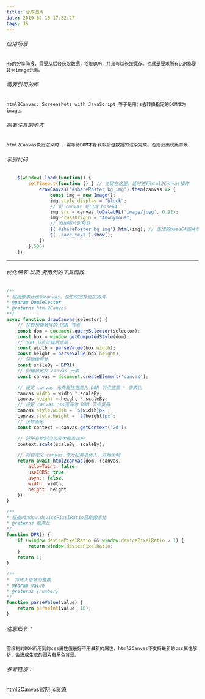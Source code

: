 ```yaml
---
title: 合成图片
date: 2019-02-15 17:32:27
tags: JS
---
```


###### 应用场景 
    H5的分享海报，需要从后台获取数据，绘制DOM，并且可以长按保存。也就是要求所有DOM都要转为image元素。
    
###### 需要引用的库
    html2Canvas: Screenshots with JavaScript 等于是用js去转换指定的DOM成为image。
    
###### 需要注意的地方
    html2Canvas执行渲染时 ，需等待DOM本身获取后台数据的渲染完成。否则会出现黑背景
    
###### 示例代码
```javascript
    $(window).load(function() {
        setTimeout(function () { // 关键在这里，延时进行html2Canvas操作
            drawCanvas('#sharePoster_bg_img').then(canvas => {
                const img = new Image();
                img.style.display = "block";
                // 将 canvas 导出成 base64
                img.src = canvas.toDataURL('image/jpeg', 0.92);
                img.crossOrigin = "Anonymous";
                // 添加图片到预览
                $('#sharePoster_bg_img').html(img); // 生成的base64图片填充到dom里
                $('.save_text').show();
            })
        },500)
    });
```
--- 

###### 优化细节 以及 要用到的工具函数
```js
/**
* 根据像素比绘制canvas，使生成图片更加高清。
* @param DomSelector
* @returns html2Canvas
**/
async function drawCanvas(selector) {
    // 获取想要转换的 DOM 节点
    const dom = document.querySelector(selector);
    const box = window.getComputedStyle(dom);
    // DOM 节点计算后宽高
    const width = parseValue(box.width);
    const height = parseValue(box.height);
    // 获取像素比
    const scaleBy = DPR();
    // 创建自定义 canvas 元素
    const canvas = document.createElement('canvas');

    // 设定 canvas 元素属性宽高为 DOM 节点宽高 * 像素比
    canvas.width = width * scaleBy;
    canvas.height = height * scaleBy;
    // 设定 canvas css宽高为 DOM 节点宽高
    canvas.style.width = `${width}px`;
    canvas.style.height = `${height}px`;
    // 获取画笔
    const context = canvas.getContext('2d');

    // 将所有绘制内容放大像素比倍 
    context.scale(scaleBy, scaleBy);

    // 将自定义 canvas 作为配置项传入，开始绘制
    return await html2canvas(dom, {canvas,
        allowTaint: false,
        useCORS: true,
        async: false,
        width: width,
        height: height
    });
}
```

```js
/**
* 根据window.devicePixelRatio获取像素比
* @returns 像素比
*/
function DPR() {
    if (window.devicePixelRatio && window.devicePixelRatio > 1) {
        return window.devicePixelRatio;
    }
    return 1;
}

```

```js
/**
*  将传入值转为整数
* @param value
* @returns {number}
*/
function parseValue(value) {
    return parseInt(value, 10);
}
```

###### 注意细节：
    需绘制的DOM所用到的css属性值最好不用最新的属性，html2Canvas不支持最新的css属性解析，会造成生成的图片有黑色背景。
    
###### 参考链接：
   [html2Canvas官网](https://html2canvas.hertzen.com/)
   [js资源](http://cdn.huodongxing.com/Content/v2.0/plugin/html2canvas/html2canvas.min.js)
   


